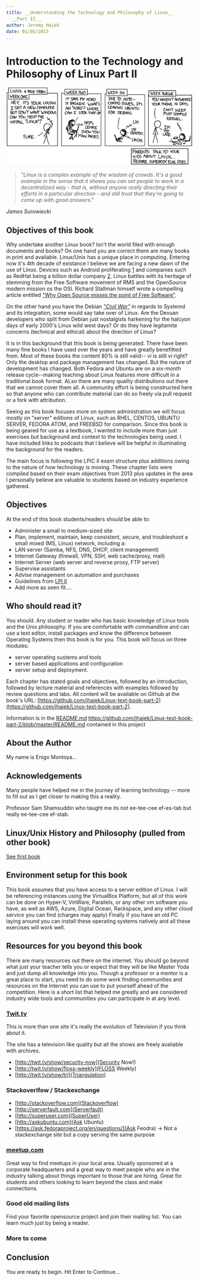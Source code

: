 ```yaml
---
title: __Understanding the Technology and Philosophy of Linux__
  __Part II__
author: Jeremy Hajek
date: 01/05/2015
...
```


# Introduction to the Technology and Philosophy of Linux Part II

![Understanding the Technology and Philosophy of Linux](images/Chapter-Header/Chapter-01/cautionary.png "Understanding the Technology and Philosophy of Linux")
> *"Linux is a complex example of the wisdom of crowds. It's a good example in the sense that it shows you can set people to work in a decentralized way - that is, without anyone really directing their efforts in a particular direction - and still trust that they're going to come up with good answers."*

*James Surowiecki*

## Objectives of this book

Why undertake another Linux book?  Isn't the world filed with enough documents and books?  On one hand you are correct there are many books in print and available.  Linux/Unix has a unique place in computing.  Entering now it's 4th decade of existance I believe we are facing a new dawn of the use of Linux.  Devices such as Android proliferating [1](http://www.cnet.com/news/android-dominates-81-percent-of-world-smartphone-market/) and companies such as RedHat being a billion dollar company [2](http://arstechnica.com/business/2012/02/how-red-hat-killed-its-core-productand-became-a-billion-dollar-business/).  Linux battles with its heritage of stemming from the Free Software movement of RMS and the OpenSource modern mission os the OSI.  Richard Stallman himself wrote a compelling article entitled ["Why Open Source misses the point of Free Software"](http://www.gnu.org/philosophy/open-source-misses-the-point.html).  

On the other hand you have the Debian [*"Civil War"*](http://debianfork.org/) in regards to Systemd and its integration, some would say take over of Linux.  Are the Devuan developers who split from Debian just nostalgists harkening for the halcyon days of early 2000's Linux wild west days?  Or do they have legitamite concerns (technical and ethical) about the direction of Linux?   

 It is in this background that this book is being generated.  There have been many fine books I have used over the years and have greatly benefitted from. Most of these books the content 80% is still valid-- vi is still vi right?  Only the desktop and package management has changed.  But the nature of development has changed.  Both Fedora and Ubuntu are on a six-month release cycle--making teaching about Linux features more difficult in a traditional book format.  ALso there are many quality distributions out there that we cannot cover them all.  A community effort is being constructed here so that anyone who can contribute material can do so freely via pull request or a fork with attribution.  

Seeing as this book focuses more on system administration we will focus mostly on "server" editions of Linux, such as RHEL, CENTOS, UBUNTU SERVER, FEDORA ATOM, and FREEBSD for comparison.  Since this book is being geared for use as a textbook, I wanted to include more than just exercises but background and context to the technologies being used.  I have included links to podcasts that I believe will be helpful in illuminating the background for the readers. 

The main focus is following the LPIC II exam structure plus additions owing to the nature of how technology is moving.  These chapter lists were compiled based on their exam objectives from 2013 plus updates in the area I personally believe are valuable to students based on industry experience gathered.

## Objectives

At the end of this book students/readers should be able to:

  * Administer a small to medium-sized site 
  * Plan, implement, maintain, keep consistent, secure, and troubleshoot a small mixed (MS, Linux) network, including a: 
  * LAN server (Samba, NFS, DNS, DHCP, client management)
  * Internet Gateway (firewall, VPN, SSH, web cache/proxy, mail)
  * Internet Server (web server and reverse proxy, FTP server)
  * Supervise assistants
  * Advise management on automation and purchases
  * Guidelines from [LPI II](https://www.lpi.org/certification/get-certified-lpi/lpic-2-linux-network-professional/) 
  * Add more as seen fit....
  
## Who should read it?

You should.  Any student or reader who has basic knowledge of Linux tools and the Unix philosophy.  If you are comfortable with commandline and can use a text editor, install packages and know the difference between Operating Systems then this book is for you.  This book will focus on three modules: 

  *  server operating sustems and tools
  *  server based applications and configuration
  *  server setup and deployment.

Each chapter has stated goals and objectives, followed by an introduction, followed by lecture material and references with examples followed by review questions and labs.  All content will be available on Github at the book's URL:  [https://github.com/jhajek/Linux-text-book-part-2](https://github.com/jhajek/Linux-text-book-part-2).

Information is in the [README.md](https://github.com/jhajek/Linux-text-book-part-2/blob/master/README.md) https://github.com/jhajek/Linux-text-book-part-2/blob/master/README.md contained in this project

## About the Author

My name is Enigo Montoya...

## Acknowledgements

Many people have helped me in the journey of learning technology -- more to fill out as I get closer to making this a reality.

Professor Sam Shamsuddin who taught me its not ee-tee-cee ef-es-tab but really ee-tee-cee ef-stab.

## Linux/Unix History and Philosophy (pulled from other book)

[See first book](https://github.com/jhajek/Linux-text-book-part-1)

## Environment setup for this book

This book assumes that you have access to a server edition of Linux.  I will be referencing instances using the VirtualBox Platform, but all of this work can be done on Hyper-V, VmWare, Parallels, or any other vm software you have, as well as AWS, Azure, Digital Ocean, Rackspace, and any other cloud service you can find (charges may apply)  Finally if you have an old PC laying around you can install these operating systems natively and all these exercises will work well.  

## Resources for you beyond this book  

  There are many resources out there on the internet.  You should go beyond what just your teacher tells you or expect that they will be like Master Yoda and just dump all knowledge into you.  Though a professor or a mentor is a great place to start, you need to do some work finding communities and resources on the Internet you can use to put yourself ahead of the competition.  Here is a short list that helped me greatly and are considered industry wide tools and communities you can participate in at any level.
  
### [Twit.tv](http://www.twit.tv) 

This is more than one site it's really the evolution of Television if you think about it.  

The site has a television like quality but all the shows are freely avaliable with archives.

+    [http://twit.tv/show/security-now](Security Now!)
+    [http://twit.tv/show/floss-weekly](FLOSS Weekly) 
+    [http://twit.tv/show/tri](Triangulation) 
  
### Stackoverlfow / Stackexchange

+    [http://stackoverflow.com](Stackoverflow)
+    [http://serverfault.com](Serverfault)
+    [http://superuser.com](SuperUser)
+    [http://askubuntu.com](Ask Ubuntu)
+    [https://ask.fedoraproject.org/en/questions/](Ask Feodra) -> Not a stackexchange site but a copy serving the same purpose

### [meetup.com](http://www.meetup.com) 
   
   Great way to find meetups in your local area. Usually sponsored at a corporate headquarters and a great way to meet people who are in the industry talking about things important to those that are hiring.  Great for students and others looking to learn beyond the class and make connections.

### Good old mailing lists

  Find your favorite opensource project and join their mailing list.  You can learn much just by being a reader.
   
### More to come

## Conclusion

You are ready to begin.  Hit Enter to Continue...

